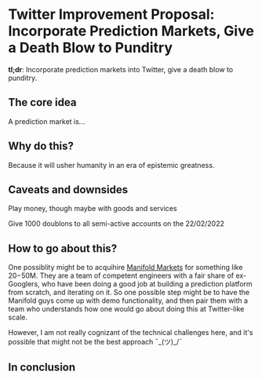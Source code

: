 Twitter Improvement Proposal: Incorporate Prediction Markets, Give a Death Blow to Punditry
===========================================================================================

**tl;dr**: Incorporate prediction markets into Twitter, give a death blow to punditry. 

## The core idea

A prediction market is...

## Why do this?

Because it will usher humanity in an era of epistemic greatness. 

## Caveats and downsides

Play money, though maybe with goods and services

Give 1000 doublons to all semi-active accounts on the 22/02/2022

## How to go about this?

One possiblity might be to acquihire [Manifold Markets](https://manifold.markets/) for something like $20-$50M. They are a team of competent engineers with a fair share of ex-Googlers, who have been doing a good job at building a prediction platform from scratch, and iterating on it. So one possible step might be to have the Manifold guys come up with demo functionality, and then pair them with a team who understands how one would go about doing this at Twitter-like scale. 



However, I am not really cognizant of the technical challenges here, and it's possible that might not be the best approach ¯\_(ツ)_/¯

## In conclusion
